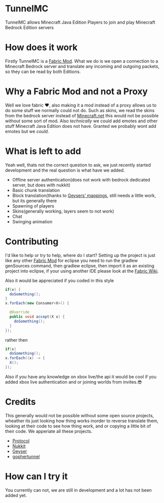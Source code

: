 # TunnelMC

TunnelMC allows Minecraft Java Edition Players to join and play Minecraft Bedrock Edition servers

# How does it work
Firstly TunnelMC is a [Fabric Mod](https://fabricmc.net/). What we do is we open a connection to a Minecraft Bedrock server and translate any incoming and outgoing packets, so they can be read by both Editions.

# Why a Fabric Mod and not a Proxy
Well we love fabric ❤️, also making it a mod instead of a proxy allows us to do some stuff we normally could not do. Such as skins, we read the skins from the bedrock server instead of [Minecraft.net](https://minecraft.net/) this would not be possible without some sort of mod. Also *technically* we could add emotes and other stuff Minecraft Java Edition does not have. Granted we probably wont add emotes but we *could*.

# What is left to add
Yeah well, thats not the correct question to ask, we just recently started development and the real question is what have we added.
- Offline server authentication(does not work with bedrock dedicated server, but does with nukkit)
- Basic chunk translation
- Block translation(thanks to [Geysers' mappings](https://github.com/GeyserMC/mappings), still needs a little work, but its generally there
- Spawning of players
- Skins(generally working, layers seem to not work)
- Chat
- Swinging animation

# Contributing
I'd like to help or try to help, where do I start? Setting up the project is just like any other [Fabric Mod](https://fabricmc.net/) for eclipse you need to run the gradlew genSources command, then gradlew eclipse, then import it as an existing project into eclipse, if your using another IDE please look at the [Fabric Wiki](https://fabricmc.net/wiki/tutorial:setup).

Also it would be appreciated if you coded in this style
```java
if(x) {
  doSomething();
}
x.forEach(new Consumer<X>() {

  @Override
  public void accept(X x) {
    doSomething();
  }
});
```
rather then
```java
if(x)
  doSomething();
x.forEach((x) -> {
  X();
});
```
Also if you have any knowledge on xbox live/the api it would be cool if you added xbox live authentication and or joining worlds from invites.😎

# Credits
This generally would not be possible without some open source projects, wheather its just looking how thing works inorder to reverse translate them, looking at their code to see how thing work, and or copying a little bit of their code. We apperiate all these projects.
- [Protocol](https://github.com/CloudburstMC/Protocol)
- [Nukkit](https://github.com/CloudburstMC/Nukkit)
- [Geyser](https://github.com/GeyserMC/Geyser)
- [gophertunnel](https://github.com/Sandertv/gophertunnel)

# How can I try it
You currently can not, we are still in development and a lot has not been added yet.
